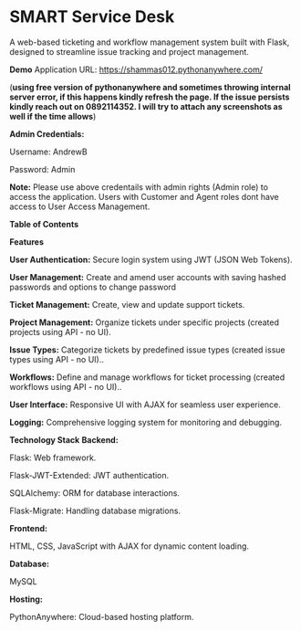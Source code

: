 # SMART Service Desk

A web-based ticketing and workflow management system built with Flask, designed to streamline issue tracking and project management.

**Demo**
Application URL: https://shammas012.pythonanywhere.com/

(**using free version of pythonanywhere and sometimes throwing internal server error, if this happens kindly refresh the page. If the issue persists kindly reach out on 0892114352. I will try to attach any screenshots as well if the time allows**)

**Admin Credentials:**

Username: AndrewB

Password: Admin

**Note:** Please use above credentails with admin rights (Admin role) to access the application. Users with Customer and Agent roles dont have access to User Access Management.

**Table of Contents**

**Features**

**User Authentication:** Secure login system using JWT (JSON Web Tokens).

**User Management:** Create and amend user accounts with saving hashed passwords and options to change password

**Ticket Management:** Create, view and update support tickets.

**Project Management:** Organize tickets under specific projects (created projects using API - no UI).

**Issue Types:** Categorize tickets by predefined issue types (created issue types using API - no UI)..

**Workflows:** Define and manage workflows for ticket processing (created workflows using API - no UI)..

**User Interface:** Responsive UI with AJAX for seamless user experience.

**Logging:** Comprehensive logging system for monitoring and debugging.

**Technology Stack**
**Backend:**

Flask: Web framework.

Flask-JWT-Extended: JWT authentication.

SQLAlchemy: ORM for database interactions.

Flask-Migrate: Handling database migrations.

**Frontend:**

HTML, CSS, JavaScript with AJAX for dynamic content loading.

**Database:**

MySQL

**Hosting:**

PythonAnywhere: Cloud-based hosting platform.

